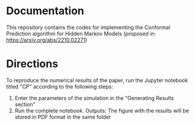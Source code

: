 # Documentation

This repository contains the codes for implementing the Conformal Prediction algorithm for Hidden Markov Models (proposed in: https://arxiv.org/abs/2210.02271) 

# Directions

To reproduce the numerical results of the paper, run the Jupyter notebook titled "CP" according to the following steps:
1. Enter the parameters of the simulation in the "Generating Results section"
2. Run the complete notebook.
Outputs: The figure with the results will be stored in PDF format in the same folder

